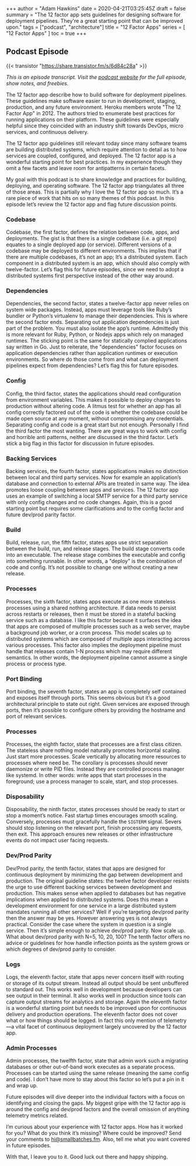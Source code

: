 +++
author = "Adam Hawkins"
date = 2020-04-21T03:25:45Z
draft = false
summary = "The 12 factor app sets guidelines for designing software for deployment pipelines. They're a great starting point that can be improved upon."
tags = ["podcast", "architecture"]
title = "12 Factor Apps"
series = [ "12 Factor Apps" ]
toc = true
+++

## Podcast Episode

{{< transistor "https://share.transistor.fm/s/6d84c28a" >}}

_This is an episode transcript. Visit the [podcast
website](https://share.transistor.fm/s/6d84c28a) for the full episode,
show notes, and freebies._

The 12 factor app describe how to build software for deployment
pipelines. These guidelines make software easier to run in
development, staging, production, and any future environment. Heroku
members wrote "The 12 Factor App" in 2012. The authors tried to
enumerate best practices for running applications on their platform.
These guidelines were especially helpful since they coincided with an
industry shift towards DevOps, micro services, and continuous
delivery.

The 12 factor app guidelines still relevant today since many software
teams are building distributed systems, which require attention to
detail as to how services are coupled, configured, and deployed. The
12 factor app is a wonderful starting point for best practices. In my
experience though they omit a few facets and leave room for
antipatterns in certain facets.

My goal with this podcast is to share knowledge and practices for
building, deploying, and operating software. The 12 factor app
triangulates all three of those areas. This is partially why I love
the 12 factor app so much. It’s a rare piece of work that hits on so
many themes of this podcast. In this episode let’s review the 12
factor app and flag future discussion points.

### Codebase

Codebase, the first factor, defines the relation between code, apps,
and deployments. The gist is that there is a single codebase (i.e. a
git repo) equates to a single deployed app (or service). Different
versions of a codebase may be deployed to different environments. This
implies that if there are multiple codebases, it’s not an app; It’s a
distributed system. Each component in a distributed system is an app,
which should also comply with twelve-factor. Let’s flag this for
future episodes, since we need to adopt a distributed systems first
perspective instead of the other way around.

### Dependencies

Dependencies, the second factor, states a twelve-factor app never
relies on system wide packages. Instead, apps must leverage tools like
Ruby’s bundler or Python’s virtualenv to manage their dependencies.
This is where the second factor ends. Separating out application
dependencies is just part of the problem. You must also isolate the
app’s runtime. Admittedly this is more relevant for Ruby, Python, or
Nodejs apps which rely on managed runtimes. The sticking point is the
same for statically complied applications say written in Go. Just to
reiterate, the "dependencies" factor focuses on application
dependencies rather than application runtimes or execution
environments. So where do those come from and what can deployment
pipelines expect from dependencies? Let’s flag this for future
episodes.

### Config

Config, the third factor, states the applications should read
configuration from environment variables. This makes it possible to
deploy changes to production without altering code. A litmus test for
whether an app has all config correctly factored out of the code is
whether the codebase could be made open source at any moment, without
compromising any credentials. Separating config and code is a great
start but not enough. Personally I find the third factor the most
wanting. There are great ways to work with config and horrible anti
patterns, neither are discussed in the third factor. Let’s stick a big
flag in this factor for discussion in future episodes.

### Backing Services

Backing services, the fourth factor, states applications makes no
distinction between local and third party services. Now for example
an application’s database and connection to external APIs are treated
in same way. The idea promotes loose coupling between apps and
services. The 12 factor app uses an example of switching a local SMTP
service for a third party service with only config changes and no code
changes. Again, this is a good starting point but requires some
clarifications and to the config factor and future dev/prod parity
factor.

### Build

Build, release, run, the fifth factor, states apps use strict
separation between the build, run, and release stages. The build stage
converts code into an executable. The release stage combines the
executable and config into something runnable. In other words, a
"deploy" is the combination of code and config. It’s not possible to
change one without creating a new release.

### Processes

Processes, the sixth factor, states apps execute as one more stateless
processes using a shared nothing architecture. If data needs to
persist across restarts or releases, then it must be stored in a
stateful backing service such as a database. I like this factor
because it surfaces the idea that apps are composed of multiple
processes such as a web server, maybe a background job worker, or a
cron process. This model scales up to distributed systems which are
composed of multiple apps interacting across various processes. This
factor also implies the deployment pipeline must handle that releases
contain 1-N process which may require different semantics. In other
words, the deployment pipeline cannot assume a single process or
process type.

### Port Binding

Port binding, the seventh factor, states an app is completely self
contained and exposes itself through ports. This seems obvious but
it’s a good architectural principle to state out right. Given services
are exposed through ports, then it’s possible to configure others by
providing the hostname and port of relevant services.

### Processes

Processes, the eighth factor, state that processes are a first class
citizen. The stateless share nothing model naturally promotes
horizontal scaling. Just start more processes. Scale vertically by
allocating more resources to processes where need be. The corollary is
processes should never daemonize or write PID files. Instead they are
controlled process manager like systemd. In other words: write apps
that start processes in the foreground; use a process manager to
scale, start, and stop processes.

### Disposability

Disposability, the ninth factor, states processes should be ready to
start or stop a moment’s notice. Fast startup times encourages smooth
scaling. Conversely, processes must gracefully handle the `SIGTERM`
signal. Severs should stop listening on the relevant port, finish
processing any requests, then exit. This approach ensures new releases
or other infrastructure events do not impact user facing requests.

### Dev/Prod Parity

Dev/Prod parity, the tenth factor, states that apps are designed for
continuous deployment by minimizing the gap between development and
production. The original guideline states: the twelve factor
developer resists the urge to use different backing services between
development and production. This makes sense when applied to databases
but has negative implications when applied to distributed systems.
Does this mean a development environment for one service in a large
distributed system mandates running all other services? Well if you’re
targeting dev/prod parity then the answer may be yes. However
answering yes is not always practical. Consider the case where the
system in question is a single service. Then it’s simple enough to
achieve dev/prod parity. Now scale up. What about dev/prod parity with
N=5, 10, 20, 100? The tenth factor offers no advice or guidelines for
how handle inflection points as the system grows or which degrees of
dev/prod parity to consider.

### Logs

Logs, the eleventh factor, state that apps never concern itself with
routing or storage of its output stream. Instead all output should be
sent unbuffered to standard out. This works well in development
because developers can see output in their terminal. It also works
well in production since tools can capture output streams for
analytics and storage. Again the eleventh factor is a wonderful
starting point but needs to be improved upon for continuous delivery
and production operations. The eleventh factor does not cover what or
how things should be logged. In fact this only mention of telemetry—a
vital facet of continuous deployment largely uncovered by the 12
factor app.

### Admin Processes

Admin processes, the twelfth factor, state that admin work such a
migrating databases or other out-of-band work executes as a separate
process. Processes can be started using the same release (meaning the
same config and code). I don’t have more to stay about this factor so
let’s put a pin in it and wrap up.

Future episodes will dive deeper into the individual factors with a
focus on identifying and closing the gaps. My biggest gripe with the
12 factor app is around the config and dev/prod factors and the
overall omission of anything telemetry metrics related.

I’m curious about your experience with 12 factor apps. How has it
worked for you? What do you think it’s missing? Where could be
improved? Send your comments to hi@smallbatches.fm. Also, tell me what
you want covered in future episodes.

With that, I leave you to it. Good luck out there and happy shipping.
